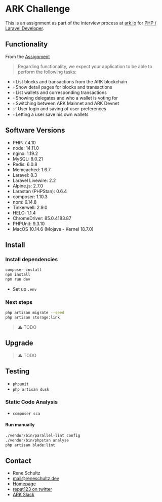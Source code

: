 # ARK Challenge

This is an assignment as part of the interview process at [ark.io](https://ark.io) for [PHP / Laravel Developer](https://ark.io/careers).

## Functionality

From the [Assignment](https://www.notion.so/Laravel-Assignment-cfeb8f0570044018815806466f1fbc71)

> Regarding functionality, we expect your application to be able to perform the following tasks:

* ▫️ List blocks and transactions from the ARK blockchain
* ▫️ Show detail pages for blocks and transactions
* ▫️ List wallets and corresponding transactions
* ▫️ Showing delegates and who a wallet is voting for
* ▫️ Switching between ARK Mainnet and ARK Devnet
* ✅ User login and saving of user-preferences
* ▫️ Letting a user save his own wallets

## Software Versions

* PHP: 7.4.10
* node: 14.11.0
* nginx: 1.19.2
* MySQL: 8.0.21
* Redis: 6.0.8
* Memcached: 1.6.7
* Laravel: 8.3
* Laravel Livewire: 2.2
* Alpine.js: 2.7.0
* Larastan (PHPStan): 0.6.4
* composer: 1.10.3
* npm: 6.14.8
* Tinkerwell: 2.9.0
* HELO: 1.1.4
* ChromeDriver: 85.0.4183.87
* PHPUnit: 9.3.10
* MacOS 10.14.6 (Mojave - Kernel 18.7.0)

## Install

### Install dependencies

```sh
composer install
npm install
npm run dev
```

* Set up `.env`

### Next steps

```sh
php artisan migrate --seed
php artisan storage:link
```

> ⚠️ TODO

## Upgrade

> ⚠️ TODO

## Testing

* `phpunit`
* `php artisan dusk`

### Static Code Analysis

* `composer sca`

#### Run manually

```sh
./vendor/bin/parallel-lint config
./vendor/bin/phpstan analyse
php artisan blade:lint
```

## Contact

* Rene Schultz
* mail@reneschultz.dev
* [Homepage](https://reneschultz.dev)
* [repat123 on twitter](https://twitter.com/repat123)
* [ARK Slack](https://cryptoarkproject.slack.com/archives/D01A95NM0KZ)